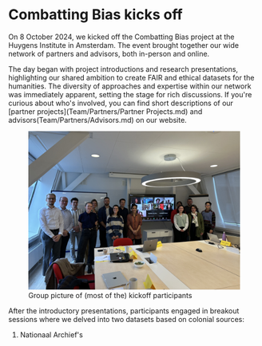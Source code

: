 # Combatting Bias kicks off

On 8 October 2024, we kicked off the Combatting Bias project at the Huygens Institute in Amsterdam. The event brought together our wide network of partners and advisors, both in-person and online. 

The day began with project introductions and research presentations, highlighting our shared ambition to create FAIR and ethical datasets for the humanities. The diversity of approaches and expertise within our network was immediately apparent, setting the stage for rich discussions. If you're curious about who's involved, you can find short descriptions of our [partner projects](Team/Partners/Partner Projects.md) and advisors(Team/Partners/Advisors.md) on our website. 

<figure>
  <img src="/static/img/IMG_1744.jpeg" alt="kickoff group picture">
  <figcaption>Group picture of (most of the) kickoff participants</figcaption>
</figure>

After the introductory presentations, participants engaged in breakout sessions where we delved into two datasets based on colonial sources: 

1. Nationaal Archief's 
